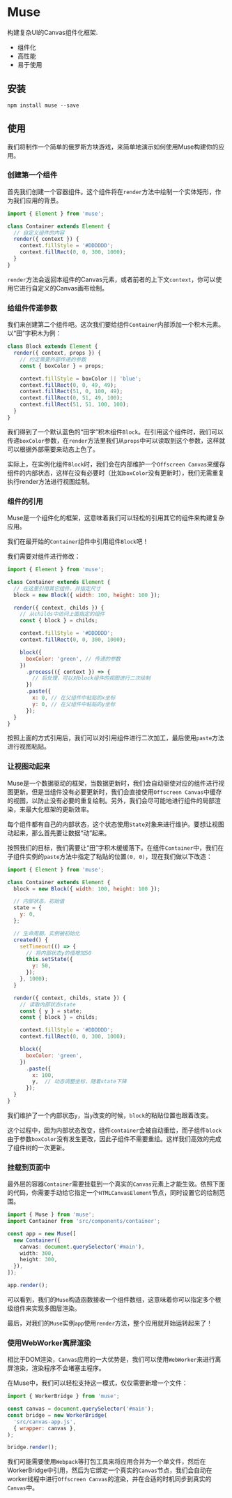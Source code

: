 # Muse

构建复杂UI的Canvas组件化框架.

- 组件化
- 高性能
- 易于使用

## 安装

```shell
npm install muse --save
```

## 使用

我们将制作一个简单的俄罗斯方块游戏，来简单地演示如何使用Muse构建你的应用。

### 创建第一个组件

首先我们创建一个容器组件。这个组件将在`render`方法中绘制一个实体矩形，作为我们应用的背景。

```js
import { Element } from 'muse';

class Container extends Element {
  // 自定义组件的内容
  render({ context }) {
    context.fillStyle = '#DDDDDD';
    context.fillRect(0, 0, 300, 1000);
  }
}
```

`render`方法会返回本组件的Canvas元素，或者前者的上下文`context`，你可以使用它进行自定义的Canvas画布绘制。

### 给组件传递参数

我们来创建第二个组件吧。这次我们要给组件`Container`内部添加一个积木元素。以“田”字积木为例：

```js
class Block extends Element {
  render({ context, props }) {
    // 约定需要外部传递的参数
    const { boxColor } = props;

    context.fillStyle = boxColor || 'blue';
    context.fillRect(0, 0, 49, 49);
    context.fillRect(51, 0, 100, 49);
    context.fillRect(0, 51, 49, 100);
    context.fillRect(51, 51, 100, 100);
  }
}
```

我们得到了一个默认蓝色的“田字”积木组件`Block`。在引用这个组件时，我们可以传递`boxColor`参数，在`render`方法里我们从`props`中可以读取到这个参数，这样就可以根据外部需要来动态上色了。

实际上，在实例化组件`Block`时，我们会在内部维护一个`Offscreen Canvas`来缓存组件的内部状态，这样在没有必要时（比如`boxColor`没有更新时），我们无需重复执行render方法进行视图绘制。

### 组件的引用

Muse是一个组件化的框架，这意味着我们可以轻松的引用其它的组件来构建复杂应用。

我们在最开始的`Container`组件中引用组件`Block`吧！

我们需要对组件进行修改：

```js
import { Element } from 'muse';

class Container extends Element {
  // 在这里引用其它组件，并指定尺寸
  block = new Block({ width: 100, height: 100 });

  render({ context, childs }) {
    // 从childs中访问上面指定的组件
    const { block } = childs;

    context.fillStyle = '#DDDDDD';
    context.fillRect(0, 0, 300, 1000);

    block({
      boxColor: 'green', // 传递的参数
    })
      .process(({ context }) => {
        // 后处理，可以对block组件的视图进行二次绘制
      })
      .paste({
        x: 0, // 在父组件中粘贴的x坐标
        y: 0, // 在父组件中粘贴的y坐标
      });
  }
}
```

按照上面的方式引用后，我们可以对引用组件进行二次加工，最后使用`paste`方法进行视图粘贴。

### 让视图动起来

Muse是一个数据驱动的框架，当数据更新时，我们会自动驱使对应的组件进行视图更新。但是当组件没有必要更新时，我们会直接使用`Offscreen Canvas`中缓存的视图，以防止没有必要的重复绘制。另外，我们会尽可能地进行组件的局部渲染，来最大化框架的更新效率。

每个组件都有自己的内部状态，这个状态使用`State`对象来进行维护。要想让视图动起来，那么首先要让数据“动”起来。

按照我们的目标，我们需要让“田”字积木缓缓落下。在组件`Container`中，我们在子组件实例的`paste`方法中指定了粘贴的位置`(0, 0)`，现在我们做以下改造：

```js
import { Element } from 'muse';

class Container extends Element {
  block = new Block({ width: 100, height: 100 });

  // 内部状态，初始值
  state = {
    y: 0,
  };

  // 生命周期，实例被初始化
  created() {
    setTimeout(() => {
      // 将内部状态y的值增加50
      this.setState({
        y: 50,
      });
    }, 1000);
  }

  render({ context, childs, state }) {
    // 读取内部状态state
    const { y } = state;
    const { block } = childs;

    context.fillStyle = '#DDDDDD';
    context.fillRect(0, 0, 300, 1000);

    block({
      boxColor: 'green',
    })
      .paste({
        x: 100,
        y,  // 动态调整坐标，随着state下降
      });
  }
}
```

我们维护了一个内部状态`y`，当`y`改变的时候，`block`的粘贴位置也跟着改变。

这个过程中，因为内部状态改变，组件`container`会被自动重绘，而子组件`block`由于参数`boxColor`没有发生更改，因此子组件不需要重绘。这样我们高效的完成了组件树的一次更新。

### 挂载到页面中

最外层的容器`Container`需要挂载到一个真实的`Canvas`元素上才能生效。依照下面的代码，你需要手动给它指定一个`HTMLCanvasElement`节点，同时设置它的绘制范围。

```ts
import { Muse } from 'muse';
import Container from 'src/components/container';

const app = new Muse([
  new Container({
    canvas: document.querySelector('#main'),
    width: 300,
    height: 300,
  }),
]);

app.render();
```

可以看到，我们的`Muse`构造函数接收一个组件数组，这意味着你可以指定多个根级组件来实现多图层渲染。

最后，对我们的`Muse`实例`app`使用`render`方法，整个应用就开始运转起来了！

### 使用WebWorker离屏渲染

相比于DOM渲染，`Canvas`应用的一大优势是，我们可以使用`WebWorker`来进行离屏渲染，渲染程序不会堵塞主程序。

在Muse中，我们可以轻松支持这一模式，仅仅需要新增一个文件：

```js
import { WorkerBridge } from 'muse';

const canvas = document.querySelector('#main');
const bridge = new WorkerBridge(
  'src/canvas-app.js',
  { wrapper: canvas },
);

bridge.render();
```

我们可能需要使用`Webpack`等打包工具来将应用合并为一个单文件，然后在WorkerBridge中引用，然后为它绑定一个真实的`Canvas`节点，我们会自动在worker线程中进行`Offscreen Canvas`的渲染，并在合适的时机同步到真实的`Canvas`中。